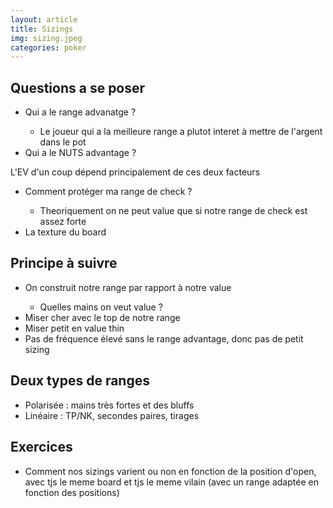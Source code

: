 ```yaml
---
layout: article
title: Sizings
img: sizing.jpeg
categories: poker
---
```


<div class="body">
  <h2>Questions a se poser</h2>
  <ul>
    <li>Qui a le range advanatge ?</li>
    <ul>
      <li>Le joueur qui a la meilleure range a plutot interet à mettre de l'argent dans le pot</li>
    </ul>
    <li>Qui a le NUTS advantage ?</li>
  </ul>
  <p><span>L'EV d'un coup dépend principalement de ces deux facteurs</span></p>
  <ul>
    <li>Comment protéger ma range de check ?</li>
    <ul>
      <li>Theoriquement on ne peut value que si notre range de check est assez forte</li>
    </ul>
    <li>La texture du board</li>
  </ul>
  <h2>Principe à suivre</h2>
  <ul>
    <li>On construit notre range par rapport à notre value</li>
    <ul>
      <li>Quelles mains on veut value ?</li>
    </ul>
    <li>Miser cher avec le top de notre range</li>
    <li>Miser petit en value thin</li>
    <li>Pas de fréquence élevé sans le range advantage, donc pas de petit sizing</li>
  </ul>
  <h2>Deux types de ranges</h2>
  <ul>
    <li>Polarisée : mains très fortes et des bluffs</li>
    <li>Linéaire : TP/NK, secondes paires, tirages</li>
  </ul>
  <h2>Exercices</h2>
  <ul>
    <li>Comment nos sizings varient ou non en fonction de la position d'open, avec tjs le meme board et tjs le meme vilain (avec un range adaptée en fonction des positions)</li>
  </ul>
</div>
